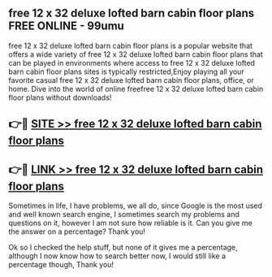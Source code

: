 ## free 12 x 32 deluxe lofted barn cabin floor plans FREE ONLINE - 99umu

free 12 x 32 deluxe lofted barn cabin floor plans is a popular website that offers a wide variety of free 12 x 32 deluxe lofted barn cabin floor plans that can be played in environments where access to free 12 x 32 deluxe lofted barn cabin floor plans sites is typically restricted,Enjoy playing all your favorite casual free 12 x 32 deluxe lofted barn cabin floor plans, office, or home. Dive into the world of online freefree 12 x 32 deluxe lofted barn cabin floor plans without downloads!

## 👉🔴 [SITE >> free 12 x 32 deluxe lofted barn cabin floor plans](http://news.freeplayer.one?title=free_12_x_32_deluxe_lofted_barn_cabin_floor_plans&ref=FRRE)

## 👉🔴 [LINK >> free 12 x 32 deluxe lofted barn cabin floor plans](http://news.freeplayer.one?title=free_12_x_32_deluxe_lofted_barn_cabin_floor_plans&ref=FREE)

Sometimes in life, I have problems, we all do, since Google is the most used and well known search engine, I sometimes search my problems and questions on it, however I am not sure how reliable is it. Can you give me the answer on a percentage? Thank you!

Ok so I checked the help stuff, but none of it gives me a percentage, although I now know how to search better now, I would still like a percentage though, Thank you!